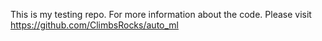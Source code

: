 This is my testing repo. For more information about the code. Please visit https://github.com/ClimbsRocks/auto_ml
